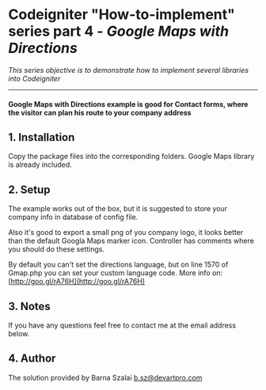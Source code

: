 # Codeigniter "How-to-implement" series part 4 - *Google Maps with Directions*

*This series objective is to demonstrate how to implement several libraries into Codeigniter*

***

#### Google Maps with Directions example is good for Contact forms, where the visitor can plan his route to your company address

## 1. Installation

Copy the package files into the corresponding folders. Google Maps library is already included.

## 2. Setup

The example works out of the box, but it is suggested to store your company info in database of config file.   

Also it's good to export a small png of you company logo, it looks better than the default Googla Maps marker icon. Controller has comments where you should do these settings.  

By default you can't set the directions language, but on line 1570 of Gmap.php you can set your custom language code. 
More info on: [http://goo.gl/rA76H](http://goo.gl/rA76H)

## 3. Notes

If you have any questions feel free to contact me at the email address below.

## 4. Author

The solution provided by Barna Szalai <b.sz@devartpro.com>